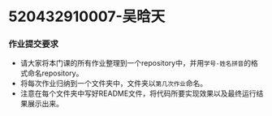 # 520432910007-吴晗天
### 作业提交要求
- 请大家将本门课的所有作业整理到一个repository中，并用`学号-姓名拼音`的格式命名repository。
- 将每次作业归纳到一个文件夹中，文件夹以`第几次作业`命名。
- 注意在每个文件夹中写好README文件，将代码所要实现效果以及最终运行结果展示出来。
